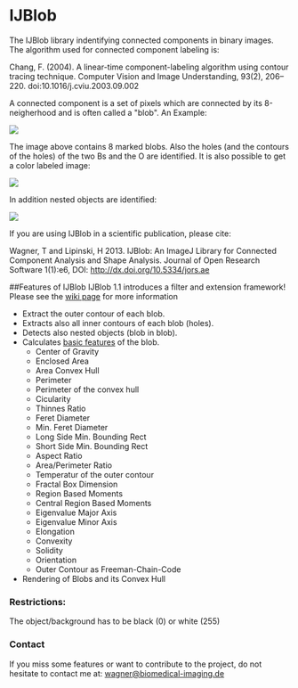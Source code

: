 # IJBlob
The IJBlob library indentifying connected components in binary images. The algorithm used for connected component labeling is:

Chang, F. (2004). A linear-time component-labeling algorithm using contour tracing technique. Computer Vision and Image Understanding, 93(2), 206–220. doi:10.1016/j.cviu.2003.09.002

A connected component is a set of pixels which are connected by its 8-neigherhood and is often called a "blob". An Example:

![](https://dl.dropbox.com/u/560426/components2.jpg)

The image above contains 8 marked blobs. Also the holes (and the contours of the holes) of the two Bs and the O are identified. It is also possible to get a color labeled image:

![](https://dl.dropbox.com/u/560426/imagej/ijbloblabeled.jpg)

In addition nested objects are identified:

![](https://dl.dropbox.com/u/560426/components3.jpg)

If you are using IJBlob in a scientific publication, please cite:

Wagner, T and Lipinski, H 2013. IJBlob: An ImageJ Library for Connected Component Analysis and Shape Analysis. Journal of Open Research Software 1(1):e6, DOI: http://dx.doi.org/10.5334/jors.ae

##Features of IJBlob
IJBlob 1.1 introduces a filter and extension framework! Please see the [wiki page](https://github.com/thorstenwagner/ij-blob/wiki/Examples-and-Tutorials)  for more information

* Extract the outer contour of each blob.
* Extracts also all inner contours of each blob (holes).
* Detects also nested objects (blob in blob).
* Calculates [basic features](https://github.com/thorstenwagner/ij-blob/wiki/Description-Basic-Features) of the blob.
  * Center of Gravity
  * Enclosed Area
  * Area Convex Hull
  * Perimeter
  * Perimeter of the convex hull
  * Cicularity
  * Thinnes Ratio
  * Feret Diameter
  * Min. Feret Diameter
  * Long Side Min. Bounding Rect
  * Short Side Min. Bounding Rect
  * Aspect Ratio
  * Area/Perimeter Ratio
  * Temperatur of the outer contour
  * Fractal Box Dimension
  * Region Based Moments
  * Central Region Based Moments
  * Eigenvalue Major Axis
  * Eigenvalue Minor Axis
  * Elongation
  * Convexity
  * Solidity
  * Orientation
  * Outer Contour as Freeman-Chain-Code
* Rendering of Blobs and its Convex Hull

### Restrictions:
The object/background has to be black (0) or white (255)

### Contact
If you miss some features or want to contribute to the project, do not hesitate to contact me at: wagner@biomedical-imaging.de
